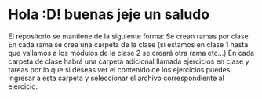 # Hola :D! buenas jeje un saludo

El repositorio se mantiene de la siguiente forma: 
Se crean ramas por clase 
En cada rama se crea una carpeta de la clase (si estamos en clase 1 hasta que vallamos a los módulos de la clase 2 se creará otra rama etc...)
En cada carpeta de clase habrá una carpeta adicional llamada ejercicios en clase y tareas por lo que si deseas ver el contenido de los ejercicios puedes ingresar a esta carpeta y seleccionar el archivo correspondiente al ejercicio.

